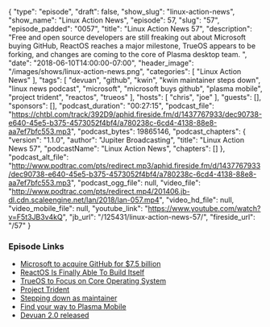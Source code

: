 {
  "type": "episode",
  "draft": false,
  "show_slug": "linux-action-news",
  "show_name": "Linux Action News",
  "episode": 57,
  "slug": "57",
  "episode_padded": "0057",
  "title": "Linux Action News 57",
  "description": "Free and open source developers are still freaking out about Microsoft buying GitHub, ReactOS reaches a major milestone, TrueOS appears to be forking, and changes are coming to the core of Plasma desktop team. ",
  "date": "2018-06-10T14:00:00-07:00",
  "header_image": "/images/shows/linux-action-news.png",
  "categories": [
    "Linux Action News"
  ],
  "tags": [
    "devuan",
    "github",
    "kwin",
    "kwin maintainer steps down",
    "linux news podcast",
    "microsoft",
    "microsoft buys github",
    "plasma mobile",
    "project trident",
    "reactos",
    "trueos"
  ],
  "hosts": [
    "chris",
    "joe"
  ],
  "guests": [],
  "sponsors": [],
  "podcast_duration": "00:27:15",
  "podcast_file": "https://chtbl.com/track/392D9/aphid.fireside.fm/d/1437767933/dec90738-e640-45e5-b375-4573052f4bf4/a780238c-6cd4-4138-88e8-aa7ef7bfc553.mp3",
  "podcast_bytes": 19865146,
  "podcast_chapters": {
    "version": "1.1.0",
    "author": "Jupiter Broadcasting",
    "title": "Linux Action News 57",
    "podcastName": "Linux Action News",
    "chapters": []
  },
  "podcast_alt_file": "http://www.podtrac.com/pts/redirect.mp3/aphid.fireside.fm/d/1437767933/dec90738-e640-45e5-b375-4573052f4bf4/a780238c-6cd4-4138-88e8-aa7ef7bfc553.mp3",
  "podcast_ogg_file": null,
  "video_file": "http://www.podtrac.com/pts/redirect.mp4/201406.jb-dl.cdn.scaleengine.net/lan/2018/lan-057.mp4",
  "video_hd_file": null,
  "video_mobile_file": null,
  "youtube_link": "https://www.youtube.com/watch?v=F5t3JB3v4kQ",
  "jb_url": "/125431/linux-action-news-57/",
  "fireside_url": "/57"
}


### Episode Links

  * [Microsoft to acquire GitHub for $7.5 billion](https://news.microsoft.com/2018/06/04/microsoft-to-acquire-github-for-7-5-billion/ "Microsoft to acquire GitHub for $7.5 billion")
  * [ReactOS Is Finally Able To Build Itself](https://www.phoronix.com/scan.php?page=news_item&px=ReactOS-Full-Self-Hosting "ReactOS Is Finally Able To Build Itself")
  * [TrueOS to Focus on Core Operating System](https://www.trueos.org/blog/trueosdownstream/ "TrueOS to Focus on Core Operating System")
  * [Project Trident](http://www.project-trident.org/ "Project Trident")
  * [Stepping down as maintainer](https://mail.kde.org/pipermail/plasma-devel/2018-June/086117.html "Stepping down as maintainer")
  * [Find your way to Plasma Mobile](https://blog.bshah.in/2018/06/06/find-your-way-to-plasma-mobile/ "Find your way to Plasma Mobile")
  * [Devuan 2.0 released](https://devuan.org/os/debian-fork/ascii-stable-announce-060818 "Devuan 2.0 released")


